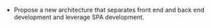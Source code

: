 - Propose a new architecture that separates front end and back end development and leverage SPA development.